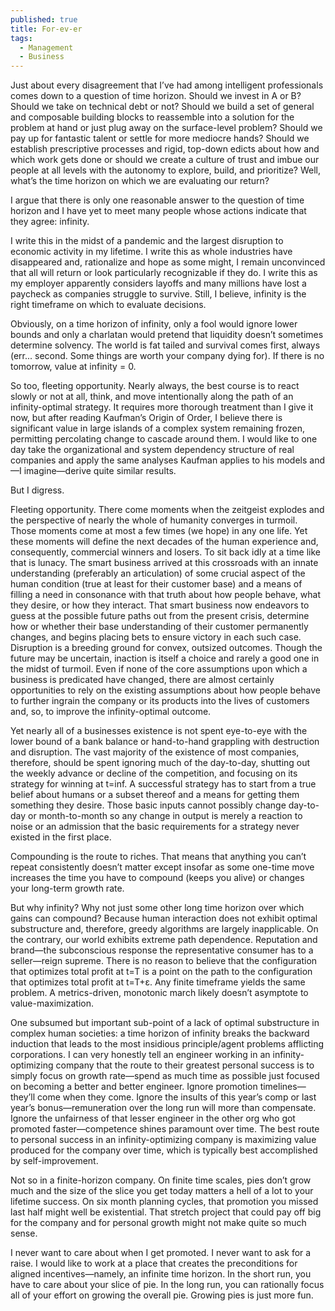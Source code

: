 ```yaml
---
published: true
title: For-ev-er
tags:
  - Management
  - Business
---
```

Just about every disagreement that I’ve had among intelligent professionals comes down to a question of time horizon. Should we invest in A or B? Should we take on technical debt or not? Should we build a set of general and composable building blocks to reassemble into a solution for the problem at hand or just plug away on the surface-level problem? Should we pay up for fantastic talent or settle for more mediocre hands? Should we establish prescriptive processes and rigid, top-down edicts about how and which work gets done or should we create a culture of trust and imbue our people at all levels with the autonomy to explore, build, and prioritize? Well, what’s the time horizon on which we are evaluating our return?

I argue that there is only one reasonable answer to the question of time horizon and I have yet to meet many people whose actions indicate that they agree: infinity.

I write this in the midst of a pandemic and the largest disruption to economic activity in my lifetime. I write this as whole industries have disappeared and, rationalize and hope as some might, I remain unconvinced that all will return or look particularly recognizable if they do. I write this as my employer apparently considers layoffs and many millions have lost a paycheck as companies struggle to survive. Still, I believe, infinity is the right timeframe on which to evaluate decisions.

Obviously, on a time horizon of infinity, only a fool would ignore lower bounds and only a charlatan would pretend that liquidity doesn’t sometimes determine solvency. The world is fat tailed and survival comes first, always (err... second. Some things are worth your company dying for). If there is no tomorrow, value at infinity = 0.

So too, fleeting opportunity. Nearly always, the best course is to react slowly or not at all, think, and move intentionally along the path of an infinity-optimal strategy. It requires more thorough treatment than I give it now, but after reading Kaufman’s Origin of Order, I believe there is significant value in large islands of a complex system remaining frozen, permitting percolating change to cascade around them. I would like to one day take the organizational and system dependency structure of real companies and apply the same analyses Kaufman applies to his models and—I imagine—derive quite similar results.

But I digress.

Fleeting opportunity. There come moments when the zeitgeist explodes and the perspective of nearly the whole of humanity converges in turmoil. Those moments come at most a few times (we hope) in any one life. Yet these moments will define the next decades of the human experience and, consequently, commercial winners and losers. To sit back idly at a time like that is lunacy. The smart business arrived at this crossroads with an innate understanding (preferably an articulation) of some crucial aspect of the human condition (true at least for their customer base) and a means of filling a need in consonance with that truth about how people behave, what they desire, or how they interact. That smart business now endeavors to guess at the possible future paths out from the present crisis, determine how or whether their base understanding of their customer permanently changes, and begins placing bets to ensure victory in each such case. Disruption is a breeding ground for convex, outsized outcomes. Though the future may be uncertain, inaction is itself a choice and rarely a good one in the midst of turmoil. Even if none of the core assumptions upon which a business is predicated have changed, there are almost certainly opportunities to rely on the existing assumptions about how people behave to further ingrain the company or its products into the lives of customers and, so, to improve the infinity-optimal outcome.

Yet nearly all of a businesses existence is not spent eye-to-eye with the lower bound of a bank balance or hand-to-hand grappling with destruction and disruption. The vast majority of the existence of most companies, therefore, should be spent ignoring much of the day-to-day, shutting out the weekly advance or decline of the competition, and focusing on its strategy for winning at t=inf. A successful strategy has to start from a true belief about humans or a subset thereof and a means for getting them something they desire. Those basic inputs cannot possibly change day-to-day or month-to-month so any change in output is merely a reaction to noise or an admission that the basic requirements for a strategy never existed in the first place.

Compounding is the route to riches. That means that anything you can’t repeat consistently doesn’t matter except insofar as some one-time move increases the time you have to compound (keeps you alive) or changes your long-term growth rate.

But why infinity? Why not just some other long time horizon over which gains can compound? Because human interaction does not exhibit optimal substructure and, therefore, greedy algorithms are largely inapplicable. On the contrary, our world exhibits extreme path dependence. Reputation and brand—the subconscious response the representative consumer has to a seller—reign supreme. There is no reason to believe that the configuration that optimizes total profit at t=T is a point on the path to the configuration that optimizes total profit at t=T+ε. Any finite timeframe yields the same problem. A metrics-driven, monotonic march likely doesn’t asymptote to value-maximization.

One subsumed but important sub-point of a lack of optimal substructure in complex human societies: a time horizon of infinity breaks the backward induction that leads to the most insidious principle/agent problems afflicting corporations. I can very honestly tell an engineer working in an infinity-optimizing company that the route to their greatest personal success is to simply focus on growth rate—spend as much time as possible just focused on becoming a better and better engineer. Ignore promotion timelines—they’ll come when they come. Ignore the insults of this year’s comp or last year’s bonus—remuneration over the long run will more than compensate. Ignore the unfairness of that lesser engineer in the other org who got promoted faster—competence shines paramount over time. The best route to personal success in an infinity-optimizing company is maximizing value produced for the company over time, which is typically best accomplished by self-improvement.

Not so in a finite-horizon company. On finite time scales, pies don’t grow much and the size of the slice you get today matters a hell of a lot to your lifetime success. On six month planning cycles, that promotion you missed last half might well be existential. That stretch project that could pay off big for the company and for personal growth might not make quite so much sense.

I never want to care about when I get promoted. I never want to ask for a raise. I would like to work at a place that creates the preconditions for aligned incentives—namely, an infinite time horizon. In the short run, you have to care about your slice of pie. In the long run, you can rationally focus all of your effort on growing the overall pie. Growing pies is just more fun.
